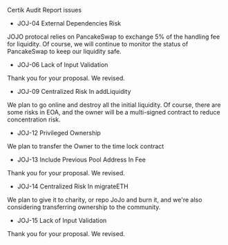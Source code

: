 Certik Audit Report issues

- JOJ-04 External Dependencies Risk

JOJO protocal relies on PancakeSwap to exchange 5% of the handling fee for liquidity. Of course, we will continue to monitor the status of PancakeSwap to keep our liquidity safe.

- JOJ-06 Lack of Input Validation

Thank you for your proposal. We revised.

- JOJ-09 Centralized Risk In addLiquidity

We plan to go online and destroy all the initial liquidity. Of course, there are some risks in EOA, and the owner will be a multi-signed contract to reduce concentration risk.

- JOJ-12 Privileged Ownership

 We plan to transfer the Owner to the time lock contract

- JOJ-13 Include Previous Pool Address In Fee

Thank you for your proposal. We revised.

- JOJ-14 Centralized Risk In migrateETH

We plan to give it to charity, or repo JoJo and burn it, and we're also considering transferring ownership to the community.

- JOJ-15 Lack of Input Validation

Thank you for your proposal. We revised.
